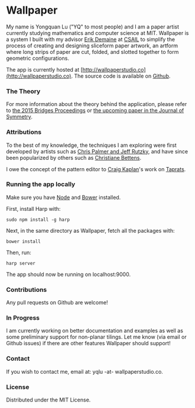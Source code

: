# Wallpaper

My name is Yongquan Lu ("YQ" to most people) and I am a paper artist currently studying mathematics and computer science at MIT. Wallpaper is a system I built with my advisor [Erik Demaine](http://erikdemaine.org) at [CSAIL](http://csail.mit.edu) to simplify the process of creating and designing sliceform paper artwork, an artform where long strips of paper are cut, folded, and slotted together to form geometric configurations.

The app is currently hosted at [http://wallpaperstudio.co](http://wallpaperstudio.co). The source code is available on [Github](http://github.com/yqlu/wallpaper).

### The Theory

For more information about the theory behind the application, please refer to [the 2015 Bridges Proceedings](http://archive.bridgesmathart.org/2015/bridges2015-367.html) or [the upcoming paper in the Journal of Symmetry](http://erikdemaine.org/papers/Sliceform_Symmetry/).

### Attributions

To the best of my knowledge, the techniques I am exploring were first developed by artists such as [Chris Palmer and Jeff Rutzky](https://www.youtube.com/watch?v=2TNUxWVgZTs), and have since been popularized by others such as [Christiane Bettens](https://www.flickr.com/photos/melisande-origami/sets/72157613125224450).

I owe the concept of the pattern editor to [Craig Kaplan](http://www.cgl.uwaterloo.ca/~csk/)'s work on [Taprats](http://www.cgl.uwaterloo.ca/~csk/washington/taprats).

### Running the app locally

Make sure you have [Node](nodejs.org) and [Bower](bower.io) installed.

First, install Harp with:

```
sudo npm install -g harp
```

Next, in the same directory as Wallpaper, fetch all the packages with:
```
bower install
```

Then, run:
```
harp server
```

The app should now be running on localhost:9000.

### Contributions

Any pull requests on Github are welcome!

### In Progress

I am currently working on better documentation and examples as well as some preliminary support for non-planar tilings. Let me know (via email or Github issues) if there are other features Wallpaper should support!

### Contact

If you wish to contact me, email at: yqlu -at- wallpaperstudio.co.

### License

Distributed under the MIT License.
